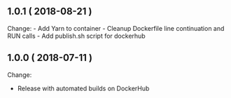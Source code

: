 ## 1.0.1 ( 2018-08-21 )

Change:
	- Add Yarn to container
	- Cleanup Dockerfile line continuation and RUN calls
	- Add publish.sh script for dockerhub

## 1.0.0 ( 2018-07-11 )

Change:
   - Release with automated builds on DockerHub